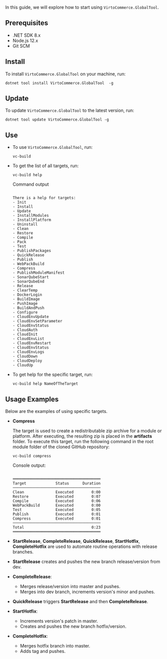 In this guide, we will explore how to start using `VirtoCommerce.GlobalTool`.

## Prerequisites

* .NET SDK 8.x
* Node.js 12.x
* Git SCM

## Install

To install `VirtoCommerce.GlobalTool` on your machine, run:

```console
dotnet tool install VirtoCommerce.GlobalTool  -g
```

## Update

To update `VirtoCommerce.GlobalTool` to the latest version, run:

```console
dotnet tool update VirtoCommerce.GlobalTool -g
```

## Use

* To use `VirtoCommerce.GlobalTool`, run:

    ```console
    vc-build
    ```

* To get the list of all targets, run:

    ```console
    vc-build help
    ```

    Command output

    ```console

    There is a help for targets:
    - Init
    - Install
    - Update
    - InstallModules
    - InstallPlatform
    - Uninstall
    - Clean
    - Restore
    - Compile
    - Pack
    - Test
    - PublishPackages
    - QuickRelease
    - Publish
    - WebPackBuild
    - Compress
    - PublishModuleManifest
    - SonarQubeStart
    - SonarQubeEnd
    - Release
    - ClearTemp
    - DockerLogin
    - BuildImage
    - PushImage
    - BuildAndPush
    - Configure
    - CloudEnvUpdate
    - CloudEnvSetParameter
    - CloudEnvStatus
    - CloudAuth
    - CloudInit
    - CloudEnvList
    - CloudEnvRestart
    - CloudEnvStatus
    - CloudEnvLogs
    - CloudDown
    - CloudDeploy
    - CloudUp
    ```

* To get help for the specific target, run:

    ```console
    vc-build help NameOfTheTarget
    ```

## Usage Examples

Below are the examples of using specific targets.

* **Compress**

    The target is used to create a redistributable zip archive for a module or platform. After executing, the resulting zip is placed in the **artifacts** folder.
    To execute this target, run the following command in the root module folder of the cloned GitHub repository:

    ```console
    vc-build compress
    ```

    Console output:

    ```console

    ═══════════════════════════════════════
    Target             Status      Duration
    ───────────────────────────────────────
    Clean              Executed        0:00
    Restore            Executed        0:07
    Compile            Executed        0:06
    WebPackBuild       Executed        0:00
    Test               Executed        0:05
    Publish            Executed        0:01
    Compress           Executed        0:01
    ───────────────────────────────────────
    Total                              0:23
    ═══════════════════════════════════════

    ```

* **StartRelease**, **CompleteRelease**, **QuickRelease**, **StartHotfix**, **CompleteHotfix** are used to automate routine operations with release branches.

* **StartRelease** creates and pushes the new branch release/version from dev.

* **CompleteRelease**:
    * Merges release/version into master and pushes.
    * Merges into dev branch, increments version's minor and pushes.

* **QuickRelease** triggers **StartRelease** and then **CompleteRelease**.
* **StartHotfix**:
    * Increments version's patch in master.
    * Creates and pushes the new branch hotfix/version.

* **CompleteHotfix**:
    * Merges hotfix branch into master.
    * Adds tag and pushes.
